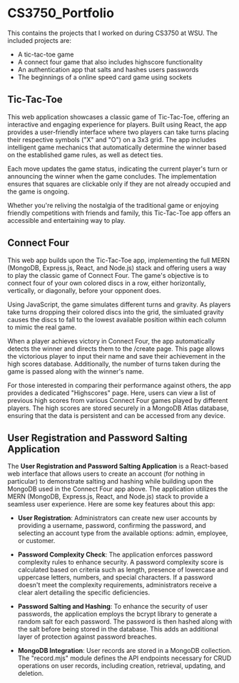 # CS3750_Portfolio
This contains the projects that I worked on during CS3750 at WSU. The included projects are:
* A tic-tac-toe game
* A connect four game that also includes highscore functionality
* An authentication app that salts and hashes users passwords
* The beginnings of a online speed card game using sockets

## Tic-Tac-Toe
This web application showcases a classic game of Tic-Tac-Toe, offering an interactive and engaging experience for players. Built using React, the app provides a user-friendly interface where two players can take turns placing their respective symbols ("X" and "O") on a 3x3 grid. The app includes intelligent game mechanics that automatically determine the winner based on the established game rules, as well as detect ties.

Each move updates the game status, indicating the current player's turn or announcing the winner when the game concludes. The implementation ensures that squares are clickable only if they are not already occupied and the game is ongoing.

Whether you're reliving the nostalgia of the traditional game or enjoying friendly competitions with friends and family, this Tic-Tac-Toe app offers an accessible and entertaining way to play.


## Connect Four
This web app builds upon the Tic-Tac-Toe app, implementing the full MERN (MongoDB, Express.js, React, and Node.js) stack and offering users a way to play the classic game of Connect Four. The game's objective is to connect four of your own colored discs in a row, either horizontally, vertically, or diagonally, before your opponent does.

Using JavaScript, the game simulates different turns and gravity. As players take turns dropping their colored discs into the grid, the simluated gravity causes the discs to fall to the lowest available position within each column to mimic the real game.

When a player achieves victory in Connect Four, the app automatically detects the winner and directs them to the /create page. This page allows the victorious player to input their name and save their achievement in the high scores database. Additionally, the number of turns taken during the game is passed along with the winner's name.

For those interested in comparing their performance against others, the app provides a dedicated "Highscores" page. Here, users can view a list of previous high scores from various Connect Four games played by different players. The high scores are stored securely in a MongoDB Atlas database, ensuring that the data is persistent and can be accessed from any device.


## User Registration and Password Salting Application

The **User Registration and Password Salting Application** is a React-based web interface that allows users to create an account (for nothing in particular) to demonstrate salting and hashing while building upon the MongoDB used in the Connect Four app above. The application utilizes the MERN (MongoDB, Express.js, React, and Node.js) stack to provide a seamless user experience. Here are some key features about this app:

- **User Registration**: Administrators can create new user accounts by providing a username, password, confirming the password, and selecting an account type from the available options: admin, employee, or customer.

- **Password Complexity Check**: The application enforces password complexity rules to enhance security. A password complexity score is calculated based on criteria such as length, presence of lowercase and uppercase letters, numbers, and special characters. If a password doesn't meet the complexity requirements, administrators receive a clear alert detailing the specific deficiencies.

- **Password Salting and Hashing**: To enhance the security of user passwords, the application employs the bcrypt library to generate a random salt for each password. The password is then hashed along with the salt before being stored in the database. This adds an additional layer of protection against password breaches.

- **MongoDB Integration**: User records are stored in a MongoDB collection. The "record.mjs" module defines the API endpoints necessary for CRUD operations on user records, including creation, retrieval, updating, and deletion.
